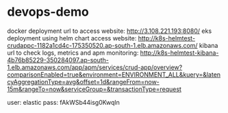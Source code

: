 # devops-demo
docker deployment url to access website: http://3.108.221.193:8080/
eks deployment using helm chart access website: http://k8s-helmtest-crudappc-1182a1cd4c-175350520.ap-south-1.elb.amazonaws.com/
kibana url to check logs, metrics and apm monitoring: http://k8s-helmtest-kibana-4b76b85229-350284097.ap-south-1.elb.amazonaws.com/app/apm/services/crud-app/overview?comparisonEnabled=true&environment=ENVIRONMENT_ALL&kuery=&latencyAggregationType=avg&offset=1d&rangeFrom=now-15m&rangeTo=now&serviceGroup=&transactionType=request

user: elastic
pass: fAkWSb44isg0Kwqln
